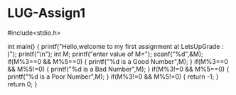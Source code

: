 # LUG-Assign1


#include<stdio.h>

int main()
{
    printf("Hello,welcome to my first assignment at LetsUpGrade : )");
    printf("\n");
    int M;
    printf("enter value of M=");
    scanf("%d",&M);
    if(M%3==0 && M%5==0)
    {
        printf("%d is a Good Number",M);
    }
    if(M%3==0 && M%5!=0)
    {
        printf("%d is a Bad Number",M);
    }
    if(M%3!=0 && M%5==0)
    {
        printf("%d is a Poor Number",M);
    }
    if(M%3!=0 && M%5!=0)
    {
        return -1;
    }
    return 0;
}
